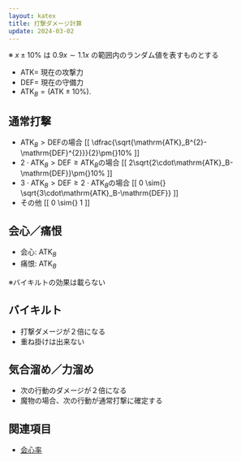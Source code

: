 ```yaml
---
layout: katex
title: 打撃ダメージ計算
update: 2024-03-02
---
```



※ $x\pm{}10\%$ は $0.9x \sim{} 1.1x$ の範囲内のランダム値を表すものとする

* $\mathrm{ATK}=$ 現在の攻撃力
* $\mathrm{DEF}=$ 現在の守備力
* $\mathrm{ATK}_B = (\mathrm{ATK}\pm{}10\%)$.


## 通常打撃

* $\mathrm{ATK}_B \gt \mathrm{DEF}$の場合
[[
	\dfrac{\sqrt{\mathrm{ATK}_B^{2}-\mathrm{DEF}^{2}}}{2}\pm{}10\%
]]
* $2\cdot{}\mathrm{ATK}_B \gt \mathrm{DEF} \ge \mathrm{ATK}_B$の場合
[[
	2\sqrt{2\cdot\mathrm{ATK}_B-\mathrm{DEF}}\pm{}10\%
]]
* $3\cdot{}\mathrm{ATK}_B \gt \mathrm{DEF} \ge 2\cdot{}\mathrm{ATK}_B$の場合
[[
	0 \sim{} \sqrt{3\cdot\mathrm{ATK}_B-\mathrm{DEF}}
]]
* その他
[[
	0 \sim{} 1
]]


## 会心／痛恨

* 会心: $\mathrm{ATK}_B$
* 痛恨: $\mathrm{ATK}_B$

※バイキルトの効果は載らない


## バイキルト

* 打撃ダメージが２倍になる
* 重ね掛けは出来ない


## 気合溜め／力溜め

* 次の行動のダメージが２倍になる
* 魔物の場合、次の行動が通常打撃に確定する


## 関連項目

* [会心率](critical.md)
